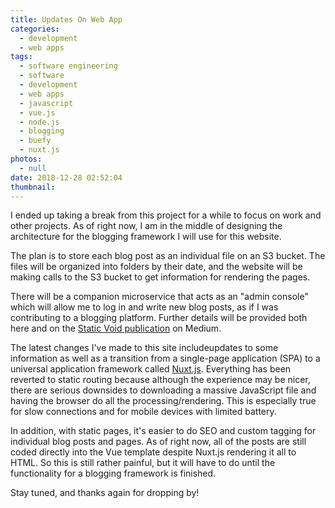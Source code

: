 ```yaml
---
title: Updates On Web App
categories:
  - development
  - web apps
tags:
  - software engineering
  - software
  - development
  - web apps
  - javascript
  - vue.js
  - node.js
  - blogging
  - buefy
  - nuxt.js
photos:
  - null
date: 2018-12-28 02:52:04
thumbnail:
---
```

I ended up taking a break from this project for a while to focus on work and other projects. As of right now, I am in the middle of designing the architecture for the blogging framework I will use for this website.

The plan is to store each blog post as an individual file on an S3 bucket. The files will be organized into folders by their date, and the website will be making calls to the S3 bucket to get information for rendering the pages.

There will be a companion microservice that acts as an "admin console" which will allow me to log in and write new blog posts, as if I was contributing to a blogging platform. Further details will be provided both here and on the [Static Void publication](https://medium.com/static-void-academy) on Medium.

The latest changes I've made to this site includeupdates to some information as well as a transition from a single-page application (SPA) to a universal application framework called [Nuxt.js](https://nuxtjs.org/). Everything has been reverted to static routing because although the experience may be nicer, there are serious downsides to downloading a massive JavaScript file and having the browser do all the processing/rendering. This is especially true for slow connections and for mobile devices with limited battery.

In addition, with static pages, it's easier to do SEO and custom tagging for individual blog posts and pages. As of right now, all of the posts are still coded directly into the Vue template despite Nuxt.js rendering it all to HTML. So this is still rather painful, but it will have to do until the functionality for a blogging framework is finished.

Stay tuned, and thanks again for dropping by! 
